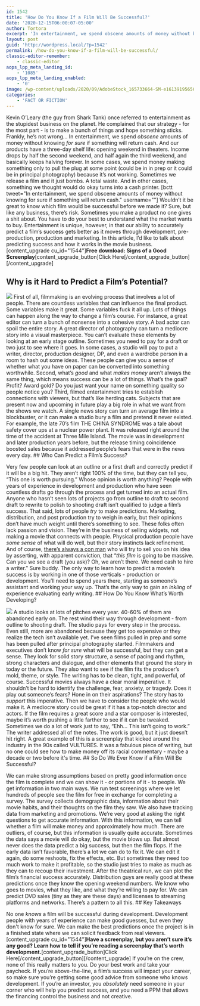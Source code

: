 ```yaml
---
id: 1542
title: 'How Do You Know If a Film Will Be Successful?'
date: '2020-12-15T06:00:07-05:00'
author: Tortora
excerpt: 'In entertainment, we spend obscene amounts of money without knowing if something will return cash. In this article, I talk about predicting success.'
layout: post
guid: 'http://wordpress.local/?p=1542'
permalink: /how-do-you-know-if-a-film-will-be-successful/
classic-editor-remember:
    - classic-editor
aops_lpp_meta_landing_id:
    - '1085'
aops_lpp_meta_landing_enabled:
    - '0'
image: /wp-content/uploads/2020/09/AdobeStock_165733664-SM-e1613919565678.jpg
categories:
    - 'FACT OR FICTION'
---
```


Kevin O’Leary (the guy from Shark Tank) once referred to entertainment as the stupidest business on the planet. He complained that our strategy - for the most part - is to make a bunch of things and hope something sticks. Frankly, he’s not wrong… In entertainment, we spend *obscene* amounts of money without knowing *for sure* if something will return cash. And our products have a three-day shelf life: opening weekend in theaters. Income drops by half the second weekend, and half again the third weekend, and basically keeps halving forever. In some cases, we spend money making something only to pull the plug at some point (could be in in prep or it could be in principal photography) because it’s not working. Sometimes we release a film and it just bombs. A total waste. And in other cases, something we thought would do okay turns into a cash printer. \[bctt tweet="In entertainment, we spend obscene amounts of money without knowing for sure if something will return cash." username=""\] Wouldn’t it be great to know which film would be successful before we made it? Sure, but like any business, there’s risk. Sometimes you make a product no one gives a shit about. You have to do your best to understand what the market wants to buy. Entertainment is unique, however, in that our ability to accurately predict a film’s success gets better as it moves through development, pre-production, production and marketing. In this article, I’d like to talk about predicting success and how it works in the movie business. \[content\_upgrade cu\_id="1544"\]**Free download: Signs of a Good Screenplay**\[content\_upgrade\_button\]Click Here\[/content\_upgrade\_button\]\[/content\_upgrade\]

## Why is it Hard to Predict a Film’s Potential?

 ![](http://wordpress.local/wp-content/uploads/2020/09/AdobeStock_234381960-SM.jpg) First of all, filmmaking is an evolving process that involves a lot of people. There are countless variables that can influence the final product. Some variables make it great. Some variables fuck it all up. Lots of things can happen along the way to change a film’s course. For instance, a great editor can turn a bunch of nonsense into a cohesive story. A bad actor can spoil the entire story. A great director of photography can turn a mediocre story into a visual masterpiece. You can’t evaluate these elements by looking at an early stage outline. Sometimes you need to pay for a draft or two just to see where it goes. In some cases, a studio will pay to put a writer, director, production designer, DP, and even a wardrobe person in a room to hash out some ideas. These people can give you a sense of whether what you have on paper can be converted into something worthwhile. Second, what’s *good* and what *makes money* aren’t always the same thing, which means success can be a lot of things. What’s the goal? Profit? Award gold? Do you just want your name on something quality so people notice you? Third, filmed entertainment tries to establish connections with viewers, but that’s like herding cats. Subjects that are present now and upcoming in future play a big role in what we want from the shows we watch. A single news story can turn an average film into a blockbuster, or it can make a studio bury a film and pretend it never existed. For example, the late 70’s film THE CHINA SYNDROME was a tale about safety cover ups at a nuclear power plant. It was released right around the time of the accident at Three Mile Island. The movie was in development and later production years before, but the release timing coincidence boosted sales because it addressed people’s fears that were in the news every day. ## Who Can Predict a Film’s Success?

 Very few people can look at an outline or a first draft and correctly predict if it will be a big hit. They aren’t right 100% of the time, but they can tell you, “This one is worth pursuing.” Whose opinion is worth anything? People with years of experience in development and production who have seen countless drafts go through the process and get turned into an actual film. Anyone who hasn’t seen lots of projects go from outline to draft to second draft to rewrite to polish to shooting draft isn’t qualified to judge a film’s success. That said, lots of people *try* to make predictions. Marketing, distribution, and post production try to weigh in early, but their opinions don’t have much weight until there’s something to see. These folks often lack passion and vision. They’re in the business of selling widgets, not making a movie that connects with people. Physical production people have *some sense* of what will do well, but their story instincts lack refinement. And of course, [there’s always a con man](http://wordpress.local/how-to-spot-a-hollywood-con-man-2/) who will try to sell you on his idea by asserting, with apparent conviction, that “*this film* is going to be massive. Can you we see a draft (you ask)? Oh, we aren’t there. We need cash to hire a writer.” Sure buddy. The only way to learn how to predict a movie’s success is by working in one of those verticals - production or development. You’ll need to spend years there, starting as someone’s assistant and working your way up. That’s the only way to gain an *inkling* of experience evaluating early writing. ## How Do You Know What’s Worth Developing?

 ![](http://wordpress.local/wp-content/uploads/2020/09/AdobeStock_99364416-SM.jpg) A studio looks at lots of pitches every year. 40-60% of them are abandoned early on. The rest wind their way through development - from outline to shooting draft. The studio pays for every step in the process. Even still, more are abandoned because they get too expensive or they realize the tech isn’t available yet. I’ve seen films pulled in prep and some has been pulled after principal photography started. Filmmakers and executives don’t know *for sure* what will be successful, but they can get a sense. They look for solid story structure, a sense of pacing and rhythm, strong characters and dialogue, and other elements that ground the story in today or the future. They also want to see if the film fits the producer’s mold, theme, or style. The writing has to be clean, tight, and powerful, of course. Successful movies always have a clear moral imperative. It shouldn’t be hard to identify the challenge, fear, anxiety, or tragedy. Does it play out someone’s fears? Hone in on their aspirations? The story has to *support* this imperative. Then we have to consider the people who would make it. A mediocre story could be great if it has a top-notch director and actors. If the film requires a great score and a star composer is interested, maybe it’s worth pushing a little farther to see if it can be tweaked. Sometimes we do a lot of work just to say, “Ehh… This isn’t going to work.” The writer addressed all of the notes. The work is good, but it just doesn’t hit right. A great example of this is a screenplay that kicked around the industry in the 90s called VULTURES. It was a fabulous piece of writing, but no one could see how to make money off its racial commentary - maybe a decade or two before it's time. ## So Do We Ever Know if a Film Will Be Successful?

 We can make strong assumptions based on pretty good information once the film is complete and we can show it - or portions of it - to people. We get information in two main ways. We run test screenings where we let hundreds of people see the film for free in exchange for completing a survey. The survey collects demographic data, information about their movie habits, and their thoughts on the film they saw. We also have tracking data from marketing and promotions. We’re very good at asking the right questions to get accurate information. With this information, we can tell whether a film will make money and approximately how much. There are outliers, of course, but this information is usually quite accurate. Sometimes the data says a movie will do okay, but the movie blows up. But almost never does the data predict a big success, but then the film flops. If the early data isn’t favorable, there’s a lot we can do to fix it. We can edit it again, do some reshoots, fix the effects, etc. But sometimes they need too much work to make it profitable, so the studio just tries to make as much as they can to recoup their investment. After the theatrical run, we can plot the film’s financial success accurately. Distribution guys are really good at these predictions once they know the opening weekend numbers. We know who goes to movies, what they like, and what they’re willing to pay for. We can predict DVD sales (tiny as they are these days) and licenses to streaming platforms and networks. There’s a pattern to all this. ## Key Takeaways

 No one *knows* a film will be successful during development. Development people with years of experience can make good guesses, but even they don't know for sure. We can make the best predictions once the project is in a finished state where we can solicit feedback from real viewers. \[content\_upgrade cu\_id="1544"\]**Have a screenplay, but you aren’t sure it’s any good? Learn how to tell if you’re reading a screenplay that’s worth development.**\[content\_upgrade\_button\]Click Here\[/content\_upgrade\_button\]\[/content\_upgrade\] If you’re on the crew, none of this really matters to you. Do your best work and take your paycheck. If you’re above-the-line, a film’s success will impact your career, so make sure you’re getting some good advice from someone who knows development. If you’re an investor, you *absolutely* need someone in your corner who will help you predict success, and you need a PPM that allows the financing control the business and not creative.